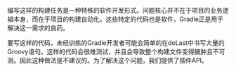                                                                                                                                                                                                                                                                                                                                                                                                                                                                                                                                                             编写这样的构建任务是一种特殊的软件开发形式。问题核心并不在于项目的业务逻辑本身，而在于项目的构建自动化。这些特定的代码也是软件，Gradle正是用于解决这一需求的良药。

要写这样的代码，未经训练的Gradle开发者可能会简单的在doLast中书写大量的Groovy语句。这样的代码会很难测试，并且会导致整个构建文件变得臃肿且不可测。因此这种做法是不建议的。为了解决这个问题，我们提供了插件API。
